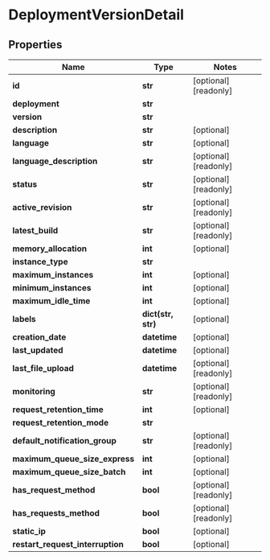 # DeploymentVersionDetail

## Properties
Name | Type | Notes
------------ | ------------- | -------------
**id** | **str** | [optional] [readonly] 
**deployment** | **str** | 
**version** | **str** | 
**description** | **str** | [optional] 
**language** | **str** | [optional] 
**language_description** | **str** | [optional] [readonly] 
**status** | **str** | [optional] [readonly] 
**active_revision** | **str** | [optional] [readonly] 
**latest_build** | **str** | [optional] [readonly] 
**memory_allocation** | **int** | [optional] 
**instance_type** | **str** | 
**maximum_instances** | **int** | [optional] 
**minimum_instances** | **int** | [optional] 
**maximum_idle_time** | **int** | [optional] 
**labels** | **dict(str, str)** | [optional] 
**creation_date** | **datetime** | [optional] 
**last_updated** | **datetime** | [optional] 
**last_file_upload** | **datetime** | [optional] [readonly] 
**monitoring** | **str** | [optional] [readonly] 
**request_retention_time** | **int** | [optional] 
**request_retention_mode** | **str** | 
**default_notification_group** | **str** | [optional] [readonly] 
**maximum_queue_size_express** | **int** | [optional] 
**maximum_queue_size_batch** | **int** | [optional] 
**has_request_method** | **bool** | [optional] [readonly] 
**has_requests_method** | **bool** | [optional] [readonly] 
**static_ip** | **bool** | [optional] 
**restart_request_interruption** | **bool** | [optional] 


